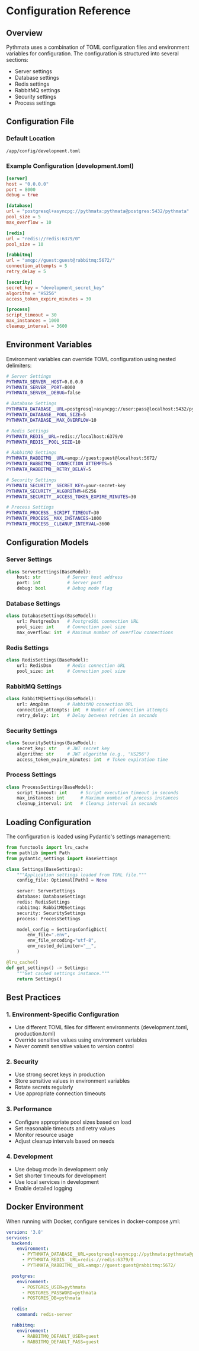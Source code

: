 # Configuration Reference

## Overview

Pythmata uses a combination of TOML configuration files and environment variables for configuration. The configuration is structured into several sections:
- Server settings
- Database settings
- Redis settings
- RabbitMQ settings
- Security settings
- Process settings

## Configuration File

### Default Location
```bash
/app/config/development.toml
```

### Example Configuration (development.toml)
```toml
[server]
host = "0.0.0.0"
port = 8000
debug = true

[database]
url = "postgresql+asyncpg://pythmata:pythmata@postgres:5432/pythmata"
pool_size = 5
max_overflow = 10

[redis]
url = "redis://redis:6379/0"
pool_size = 10

[rabbitmq]
url = "amqp://guest:guest@rabbitmq:5672/"
connection_attempts = 5
retry_delay = 5

[security]
secret_key = "development_secret_key"
algorithm = "HS256"
access_token_expire_minutes = 30

[process]
script_timeout = 30
max_instances = 1000
cleanup_interval = 3600
```

## Environment Variables

Environment variables can override TOML configuration using nested delimiters:

```bash
# Server Settings
PYTHMATA_SERVER__HOST=0.0.0.0
PYTHMATA_SERVER__PORT=8000
PYTHMATA_SERVER__DEBUG=false

# Database Settings
PYTHMATA_DATABASE__URL=postgresql+asyncpg://user:pass@localhost:5432/pythmata
PYTHMATA_DATABASE__POOL_SIZE=5
PYTHMATA_DATABASE__MAX_OVERFLOW=10

# Redis Settings
PYTHMATA_REDIS__URL=redis://localhost:6379/0
PYTHMATA_REDIS__POOL_SIZE=10

# RabbitMQ Settings
PYTHMATA_RABBITMQ__URL=amqp://guest:guest@localhost:5672/
PYTHMATA_RABBITMQ__CONNECTION_ATTEMPTS=5
PYTHMATA_RABBITMQ__RETRY_DELAY=5

# Security Settings
PYTHMATA_SECURITY__SECRET_KEY=your-secret-key
PYTHMATA_SECURITY__ALGORITHM=HS256
PYTHMATA_SECURITY__ACCESS_TOKEN_EXPIRE_MINUTES=30

# Process Settings
PYTHMATA_PROCESS__SCRIPT_TIMEOUT=30
PYTHMATA_PROCESS__MAX_INSTANCES=1000
PYTHMATA_PROCESS__CLEANUP_INTERVAL=3600
```

## Configuration Models

### Server Settings
```python
class ServerSettings(BaseModel):
    host: str          # Server host address
    port: int          # Server port
    debug: bool        # Debug mode flag
```

### Database Settings
```python
class DatabaseSettings(BaseModel):
    url: PostgresDsn   # PostgreSQL connection URL
    pool_size: int     # Connection pool size
    max_overflow: int  # Maximum number of overflow connections
```

### Redis Settings
```python
class RedisSettings(BaseModel):
    url: RedisDsn      # Redis connection URL
    pool_size: int     # Connection pool size
```

### RabbitMQ Settings
```python
class RabbitMQSettings(BaseModel):
    url: AmqpDsn       # RabbitMQ connection URL
    connection_attempts: int  # Number of connection attempts
    retry_delay: int   # Delay between retries in seconds
```

### Security Settings
```python
class SecuritySettings(BaseModel):
    secret_key: str    # JWT secret key
    algorithm: str     # JWT algorithm (e.g., "HS256")
    access_token_expire_minutes: int  # Token expiration time
```

### Process Settings
```python
class ProcessSettings(BaseModel):
    script_timeout: int     # Script execution timeout in seconds
    max_instances: int      # Maximum number of process instances
    cleanup_interval: int   # Cleanup interval in seconds
```

## Loading Configuration

The configuration is loaded using Pydantic's settings management:

```python
from functools import lru_cache
from pathlib import Path
from pydantic_settings import BaseSettings

class Settings(BaseSettings):
    """Application settings loaded from TOML file."""
    config_file: Optional[Path] = None

    server: ServerSettings
    database: DatabaseSettings
    redis: RedisSettings
    rabbitmq: RabbitMQSettings
    security: SecuritySettings
    process: ProcessSettings

    model_config = SettingsConfigDict(
        env_file=".env",
        env_file_encoding="utf-8",
        env_nested_delimiter="__",
    )

@lru_cache()
def get_settings() -> Settings:
    """Get cached settings instance."""
    return Settings()
```

## Best Practices

### 1. Environment-Specific Configuration
- Use different TOML files for different environments (development.toml, production.toml)
- Override sensitive values using environment variables
- Never commit sensitive values to version control

### 2. Security
- Use strong secret keys in production
- Store sensitive values in environment variables
- Rotate secrets regularly
- Use appropriate connection timeouts

### 3. Performance
- Configure appropriate pool sizes based on load
- Set reasonable timeouts and retry values
- Monitor resource usage
- Adjust cleanup intervals based on needs

### 4. Development
- Use debug mode in development only
- Set shorter timeouts for development
- Use local services in development
- Enable detailed logging

## Docker Environment

When running with Docker, configure services in docker-compose.yml:

```yaml
version: '3.8'
services:
  backend:
    environment:
      - PYTHMATA_DATABASE__URL=postgresql+asyncpg://pythmata:pythmata@postgres:5432/pythmata
      - PYTHMATA_REDIS__URL=redis://redis:6379/0
      - PYTHMATA_RABBITMQ__URL=amqp://guest:guest@rabbitmq:5672/

  postgres:
    environment:
      - POSTGRES_USER=pythmata
      - POSTGRES_PASSWORD=pythmata
      - POSTGRES_DB=pythmata

  redis:
    command: redis-server

  rabbitmq:
    environment:
      - RABBITMQ_DEFAULT_USER=guest
      - RABBITMQ_DEFAULT_PASS=guest
